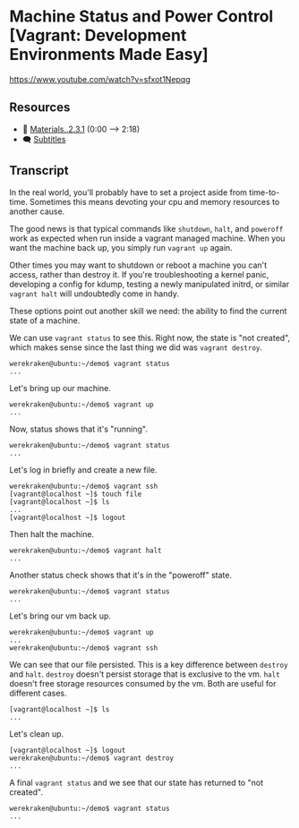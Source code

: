 # Machine Status and Power Control [Vagrant: Development Environments Made Easy]

https://www.youtube.com/watch?v=sfxot1Nepqg

## Resources

* 🧱 [Materials..2.3.1](../02.Start.03..A.First.Look.at.Vagrantfile/Materials..2.3.1) (0:00 --> 2:18)
* 🗨 [Subtitles](subtitles.srt)

## Transcript

In the real world, you'll probably have to set a project aside from time-to-time. Sometimes this means devoting your cpu and memory resources to another cause.

The good news is that typical commands like `shutdown`, `halt`, and `poweroff` work as expected when run inside a vagrant managed machine. When you want the machine back up, you simply run `vagrant up` again.

Other times you may want to shutdown or reboot a machine you can't access, rather than destroy it. If you're troubleshooting a kernel panic, developing a config for kdump, testing a newly manipulated initrd, or similar `vagrant halt` will undoubtedly come in handy.

These options point out another skill we need: the ability to find the current state of a machine.

We can use `vagrant status` to see this. Right now, the state is "not created", which makes sense since the last thing we did was `vagrant destroy`.
```
werekraken@ubuntu:~/demo$ vagrant status
...
```

Let's bring up our machine.
```
werekraken@ubuntu:~/demo$ vagrant up
...
```

Now, status shows that it's "running".
```
werekraken@ubuntu:~/demo$ vagrant status
...
```

Let's log in briefly and create a new file.
```
werekraken@ubuntu:~/demo$ vagrant ssh
[vagrant@localhost ~]$ touch file
[vagrant@localhost ~]$ ls
...
[vagrant@localhost ~]$ logout
```

Then halt the machine.
```
werekraken@ubuntu:~/demo$ vagrant halt
...
```

Another status check shows that it's in the "poweroff" state.
```
werekraken@ubuntu:~/demo$ vagrant status
...
```

Let's bring our vm back up.
```
werekraken@ubuntu:~/demo$ vagrant up
...
werekraken@ubuntu:~/demo$ vagrant ssh
```

We can see that our file persisted. This is a key difference between `destroy` and `halt`. `destroy` doesn't persist storage that is exclusive to the vm. `halt` doesn't free storage resources consumed by the vm. Both are useful for different cases.
```
[vagrant@localhost ~]$ ls
...
```

Let's clean up.
```
[vagrant@localhost ~]$ logout
werekraken@ubuntu:~/demo$ vagrant destroy
...
```

A final `vagrant status` and we see that our state has returned to "not created".
```
werekraken@ubuntu:~/demo$ vagrant status
...
```
